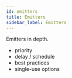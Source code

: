 ```yaml
---
id: emitters
title: Emitters
sidebar_label: Emitters
---
```


Emitters in depth.

- priority
- delay / schedule
- best practices
- single-use options
